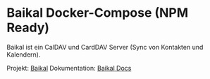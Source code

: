 # Baikal Docker-Compose (NPM Ready)

Baikal ist ein CalDAV und CardDAV Server (Sync von Kontakten und Kalendern).

Projekt: [Baikal](https://github.com/sabre-io/Baikal)
Dokumentation: [Baikal Docs](https://sabre.io/baikal/)